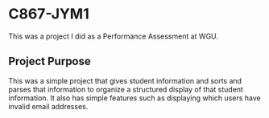 # C867-JYM1
This was a project I did as a Performance Assessment at WGU.
## Project Purpose
This was a simple project that gives student information and sorts and parses that information to organize a structured display of that student information. It also has simple features such as displaying which users have invalid email addresses.
